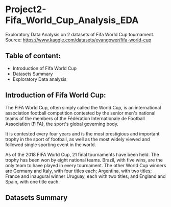 # Project2-Fifa_World_Cup_Analysis_EDA
Exploratory Data Analysis on 2 datasets of Fifa World Cup tournament. </br>
Source: https://www.kaggle.com/datasets/evangower/fifa-world-cup

## Table of content:
- Introduction of Fifa World Cup
- Datasets Summary
- Exploratory Data analysis

## Introduction of Fifa World Cup: 

The FIFA World Cup, often simply called the World Cup, is an international association football competition contested by the senior men's national teams of the members of the Fédération Internationale de Football Association (FIFA), the sport's global governing body. 

It is contested every four years and is the most prestigious and important trophy in the sport of football, as well as the most widely viewed and followed single sporting event in the world. 

As of the 2018 FIFA World Cup, 21 final tournaments have been held. The trophy has been won by eight national teams. Brazil, with five wins, are the only team to have played in every tournament. The other World Cup winners are Germany and Italy, with four titles each; Argentina, with two titles; France and inaugural winner Uruguay, each with two titles; and England and Spain, with one title each.

## Datasets Summary
